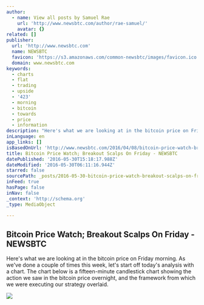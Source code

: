 ```yaml
---
author:
  - name: View all posts by Samuel Rae
    url: 'http://www.newsbtc.com/author/rae-samuel/'
    avatar: {}
related: []
publisher:
  url: 'http://www.newsbtc.com'
  name: NEWSBTC
  favicon: 'https://s3.amazonaws.com/common-newsbtc/images/favicon.ico'
  domain: www.newsbtc.com
keywords:
  - charts
  - flat
  - trading
  - upside
  - '423'
  - morning
  - bitcoin
  - towards
  - price
  - information
description: "Here's what we are looking at in the bitcoin price on Friday morning. As we've done a couple of times this week, let's start off today's analysis with a chart. The chart below is a fifteen-minute candlestick chart showing the action we saw in the bitcoin price overnight, and the framework from which we were executing our strategy overlaid."
inLanguage: en
app_links: []
isBasedOnUrl: 'http://www.newsbtc.com/2016/04/08/bitcoin-price-watch-breakout-scalps-friday/'
title: Bitcoin Price Watch; Breakout Scalps On Friday - NEWSBTC
datePublished: '2016-05-30T15:18:17.988Z'
dateModified: '2016-05-30T06:11:16.944Z'
starred: false
sourcePath: _posts/2016-05-30-bitcoin-price-watch-breakout-scalps-on-friday-newsbtc.md
inFeed: true
hasPage: false
inNav: false
_context: 'http://schema.org'
_type: MediaObject

---
```

<article style=""><h1>Bitcoin Price Watch; Breakout Scalps On Friday - NEWSBTC</h1><p>Here's what we are looking at in the bitcoin price on Friday morning. As we've done a couple of times this week, let's start off today's analysis with a chart. The chart below is a fifteen-minute candlestick chart showing the action we saw in the bitcoin price overnight, and the framework from which we were executing our strategy overlaid.</p><img src="http://s3.amazonaws.com/main-newsbtc-images/2016/04/08095455/Screen-Shot-2016-04-08-at-10.47.18.png" /></article>